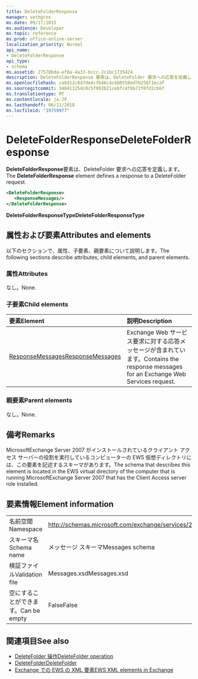 ```yaml
---
title: DeleteFolderResponse
manager: sethgros
ms.date: 09/17/2015
ms.audience: Developer
ms.topic: reference
ms.prod: office-online-server
localization_priority: Normal
api_name:
- DeleteFolderResponse
api_type:
- schema
ms.assetid: 27578bda-ef0a-4a33-bccc-2c1bc1735424
description: DeleteFolderResponse 要素は、DeleteFolder 要求への応答を定義します。
ms.openlocfilehash: ca6d12c847de4cfb46c4c680558ed7b256f1ecaf
ms.sourcegitcommit: 34041125dc8c5f993b21cebfc4f8b72f0fd2cb6f
ms.translationtype: MT
ms.contentlocale: ja-JP
ms.lasthandoff: 06/11/2018
ms.locfileid: "19759977"
---
```

# <a name="deletefolderresponse"></a><span data-ttu-id="101a8-103">DeleteFolderResponse</span><span class="sxs-lookup"><span data-stu-id="101a8-103">DeleteFolderResponse</span></span>

<span data-ttu-id="101a8-104">**DeleteFolderResponse**要素は、DeleteFolder 要求への応答を定義します。</span><span class="sxs-lookup"><span data-stu-id="101a8-104">The **DeleteFolderResponse** element defines a response to a DeleteFolder request.</span></span> 
  
```xml
<DeleteFolderResponse>
   <ResponseMessages/>
</DeleteFolderResponse>
```

 <span data-ttu-id="101a8-105">**DeleteFolderResponseType**</span><span class="sxs-lookup"><span data-stu-id="101a8-105">**DeleteFolderResponseType**</span></span>
## <a name="attributes-and-elements"></a><span data-ttu-id="101a8-106">属性および要素</span><span class="sxs-lookup"><span data-stu-id="101a8-106">Attributes and elements</span></span>

<span data-ttu-id="101a8-107">以下のセクションで、属性、子要素、親要素について説明します。</span><span class="sxs-lookup"><span data-stu-id="101a8-107">The following sections describe attributes, child elements, and parent elements.</span></span>
  
### <a name="attributes"></a><span data-ttu-id="101a8-108">属性</span><span class="sxs-lookup"><span data-stu-id="101a8-108">Attributes</span></span>

<span data-ttu-id="101a8-109">なし。</span><span class="sxs-lookup"><span data-stu-id="101a8-109">None.</span></span>
  
### <a name="child-elements"></a><span data-ttu-id="101a8-110">子要素</span><span class="sxs-lookup"><span data-stu-id="101a8-110">Child elements</span></span>

|<span data-ttu-id="101a8-111">**要素**</span><span class="sxs-lookup"><span data-stu-id="101a8-111">**Element**</span></span>|<span data-ttu-id="101a8-112">**説明**</span><span class="sxs-lookup"><span data-stu-id="101a8-112">**Description**</span></span>|
|:-----|:-----|
|[<span data-ttu-id="101a8-113">ResponseMessages</span><span class="sxs-lookup"><span data-stu-id="101a8-113">ResponseMessages</span></span>](responsemessages.md) <br/> |<span data-ttu-id="101a8-114">Exchange Web サービス要求に対する応答メッセージが含まれています。</span><span class="sxs-lookup"><span data-stu-id="101a8-114">Contains the response messages for an Exchange Web Services request.</span></span>  <br/> |
   
### <a name="parent-elements"></a><span data-ttu-id="101a8-115">親要素</span><span class="sxs-lookup"><span data-stu-id="101a8-115">Parent elements</span></span>

<span data-ttu-id="101a8-116">なし。</span><span class="sxs-lookup"><span data-stu-id="101a8-116">None.</span></span>
  
## <a name="remarks"></a><span data-ttu-id="101a8-117">備考</span><span class="sxs-lookup"><span data-stu-id="101a8-117">Remarks</span></span>

<span data-ttu-id="101a8-118">MicrosoftExchange Server 2007 がインストールされているクライアント アクセス サーバーの役割を実行しているコンピューターの EWS 仮想ディレクトリには、この要素を記述するスキーマがあります。</span><span class="sxs-lookup"><span data-stu-id="101a8-118">The schema that describes this element is located in the EWS virtual directory of the computer that is running MicrosoftExchange Server 2007 that has the Client Access server role installed.</span></span>
  
## <a name="element-information"></a><span data-ttu-id="101a8-119">要素情報</span><span class="sxs-lookup"><span data-stu-id="101a8-119">Element information</span></span>

|||
|:-----|:-----|
|<span data-ttu-id="101a8-120">名前空間</span><span class="sxs-lookup"><span data-stu-id="101a8-120">Namespace</span></span>  <br/> |http://schemas.microsoft.com/exchange/services/2006/messages  <br/> |
|<span data-ttu-id="101a8-121">スキーマ名</span><span class="sxs-lookup"><span data-stu-id="101a8-121">Schema name</span></span>  <br/> |<span data-ttu-id="101a8-122">メッセージ スキーマ</span><span class="sxs-lookup"><span data-stu-id="101a8-122">Messages schema</span></span>  <br/> |
|<span data-ttu-id="101a8-123">検証ファイル</span><span class="sxs-lookup"><span data-stu-id="101a8-123">Validation file</span></span>  <br/> |<span data-ttu-id="101a8-124">Messages.xsd</span><span class="sxs-lookup"><span data-stu-id="101a8-124">Messages.xsd</span></span>  <br/> |
|<span data-ttu-id="101a8-125">空にすることができます。</span><span class="sxs-lookup"><span data-stu-id="101a8-125">Can be empty</span></span>  <br/> |<span data-ttu-id="101a8-126">False</span><span class="sxs-lookup"><span data-stu-id="101a8-126">False</span></span>  <br/> |
   
## <a name="see-also"></a><span data-ttu-id="101a8-127">関連項目</span><span class="sxs-lookup"><span data-stu-id="101a8-127">See also</span></span>

- [<span data-ttu-id="101a8-128">DeleteFolder 操作</span><span class="sxs-lookup"><span data-stu-id="101a8-128">DeleteFolder operation</span></span>](deletefolder-operation.md) 
- [<span data-ttu-id="101a8-129">DeleteFolder</span><span class="sxs-lookup"><span data-stu-id="101a8-129">DeleteFolder</span></span>](deletefolder.md)
- [<span data-ttu-id="101a8-130">Exchange での EWS の XML 要素</span><span class="sxs-lookup"><span data-stu-id="101a8-130">EWS XML elements in Exchange</span></span>](ews-xml-elements-in-exchange.md)

